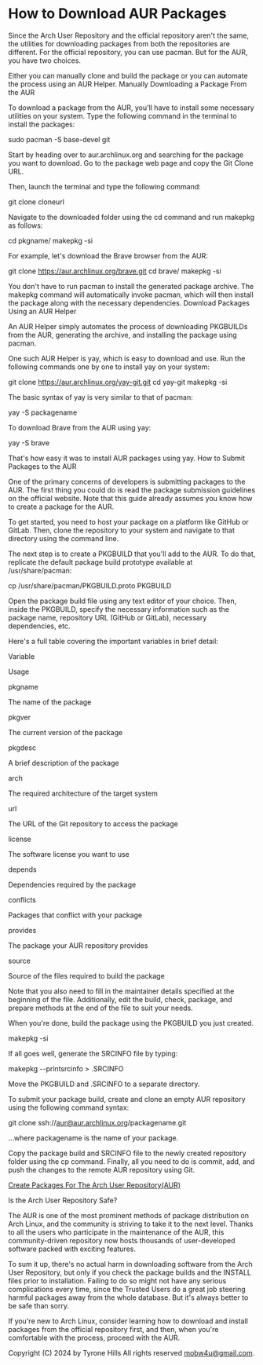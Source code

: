 # How to Download AUR Packages

Since the Arch User Repository and the official repository aren't the same, the utilities for downloading packages from both the repositories are different. For the official repository, you can use pacman. But for the AUR, you have two choices.

Either you can manually clone and build the package or you can automate the process using an AUR Helper.
Manually Downloading a Package From the AUR

To download a package from the AUR, you'll have to install some necessary utilities on your system. Type the following command in the terminal to install the packages:

 
sudo pacman -S base-devel git
 

Start by heading over to aur.archlinux.org and searching for the package you want to download. Go to the package web page and copy the Git Clone URL.

 Then, launch the terminal and type the following command:

 
git clone cloneurl
 

Navigate to the downloaded folder using the cd command and run makepkg as follows:

 
cd pkgname/
makepkg -si
 
For example, let's download the Brave browser from the AUR:

git clone https://aur.archlinux.org/brave.git
cd brave/
makepkg -si
 

You don't have to run pacman to install the generated package archive. The makepkg command will automatically invoke pacman, which will then install the package along with the necessary dependencies.
Download Packages Using an AUR Helper

An AUR Helper simply automates the process of downloading PKGBUILDs from the AUR, generating the archive, and installing the package using pacman.

One such AUR Helper is yay, which is easy to download and use. Run the following commands one by one to install yay on your system:

 
git clone https://aur.archlinux.org/yay-git.git 
cd yay-git
makepkg -si
 

The basic syntax of yay is very similar to that of pacman:

 
yay -S packagename
 

To download Brave from the AUR using yay:

 
yay -S brave
 

That's how easy it was to install AUR packages using yay.
How to Submit Packages to the AUR

One of the primary concerns of developers is submitting packages to the AUR. The first thing you could do is read the package submission guidelines on the official website. Note that this guide already assumes you know how to create a package for the AUR.

To get started, you need to host your package on a platform like GitHub or GitLab. Then, clone the repository to your system and navigate to that directory using the command line.

The next step is to create a PKGBUILD that you'll add to the AUR. To do that, replicate the default package build prototype available at /usr/share/pacman:

cp /usr/share/pacman/PKGBUILD.proto PKGBUILD

Open the package build file using any text editor of your choice. Then, inside the PKGBUILD, specify the necessary information such as the package name, repository URL (GitHub or GitLab), necessary dependencies, etc.

 Here's a full table covering the important variables in brief detail:

Variable
    

Usage

pkgname
    

The name of the package

pkgver
    

The current version of the package

pkgdesc
    

A brief description of the package

arch
    

The required architecture of the target system

url
    

The URL of the Git repository to access the package

license
    

The software license you want to use

depends
    

Dependencies required by the package

conflicts
    

Packages that conflict with your package

provides
    

The package your AUR repository provides

source
    

Source of the files required to build the package

Note that you also need to fill in the maintainer details specified at the beginning of the file. Additionally, edit the build, check, package, and prepare methods at the end of the file to suit your needs.

When you're done, build the package using the PKGBUILD you just created.

 
makepkg -si
 

If all goes well, generate the SRCINFO file by typing:

makepkg --printsrcinfo > .SRCINFO
 

Move the PKGBUILD and .SRCINFO to a separate directory.

To submit your package build, create and clone an empty AUR repository using the following command syntax:

 
git clone ssh://aur@aur.archlinux.org/packagename.git
 

...where packagename is the name of your package.

Copy the package build and SRCINFO file to the newly created repository folder using the cp command. Finally, all you need to do is commit, add, and push the changes to the remote AUR repository using Git.

[Create Packages For The Arch User Repository(AUR)](https://youtu.be/iUz28vbWgVw)

 Is the Arch User Repository Safe?

The AUR is one of the most prominent methods of package distribution on Arch Linux, and the community is striving to take it to the next level. Thanks to all the users who participate in the maintenance of the AUR, this community-driven repository now hosts thousands of user-developed software packed with exciting features.

To sum it up, there's no actual harm in downloading software from the Arch User Repository, but only if you check the package builds and the INSTALL files prior to installation. Failing to do so might not have any serious complications every time, since the Trusted Users do a great job steering harmful packages away from the whole database. But it's always better to be safe than sorry.

If you're new to Arch Linux, consider learning how to download and install packages from the official repository first, and then, when you're comfortable with the process, proceed with the AUR.



Copyright (C) 2024 by Tyrone Hills All rights reserved <mobw4u@gmail.com>.
